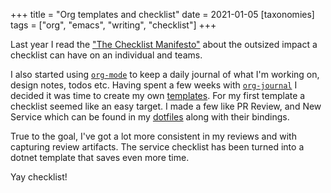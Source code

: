 +++
title = "Org templates and checklist"
date = 2021-01-05
[taxonomies]
tags = ["org", "emacs", "writing", "checklist"]
+++

Last year I read the ["The Checklist Manifesto"](http://atulgawande.com/book/the-checklist-manifesto/)
about the outsized impact a checklist can have on an individual and teams.

I also started using [`org-mode`](https://orgmode.org/) to keep a daily
journal of what I'm working on, design notes, todos etc. Having spent
a few weeks with [`org-journal`](https://github.com/bastibe/org-journal)
I decided it was time to create my own [templates](https://orgmode.org/manual/Capture-templates.html).
For my first template a checklist seemed like an easy target. I made
a few like PR Review, and New Service which can be found in my [dotfiles](https://git.burningdaylight.io/dotfiles/tree/s/.emacs.d/org-templates)
along with their bindings.

True to the goal, I've got a lot more consistent in my reviews and with
capturing review artifacts. The service checklist has been turned into a
dotnet template that saves even more time.

Yay checklist!
